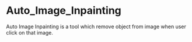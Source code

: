 # Auto_Image_Inpainting
 Auto Image Inpainting is a tool which remove object from image when user click on that image.
